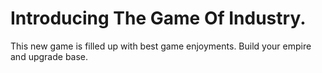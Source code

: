 # Introducing The Game Of Industry.

This new game is filled up with best game enjoyments. Build your empire
and upgrade base.